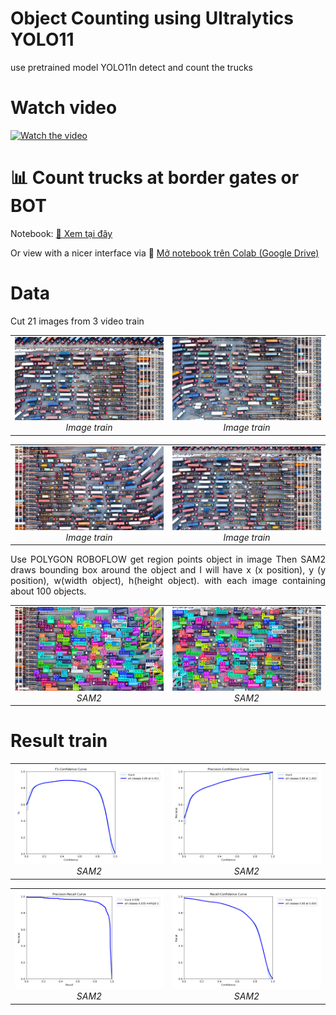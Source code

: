 # Object Counting using Ultralytics YOLO11
use pretrained model YOLO11n detect and count the trucks

# Watch video

[![Watch the video](https://img.youtube.com/vi/NjB7Z-S0wT4/0.jpg)](https://www.youtube.com/watch?v=NjB7Z-S0wT4)

# 📊 Count trucks at border gates or BOT

Notebook: [📓 Xem tại đây](yolo.ipynb)

Or view with a nicer interface via 📘 [Mở notebook trên Colab (Google Drive)](https://colab.research.google.com/drive/16tjrC5jHRw7AiY6TwC7StqTqW0sK7NSN)

# Data

Cut 21 images from 3 video train 
<table align="center">
  <tr>
    <td align="center" width="45%">
      <img src="data_from_SAM2/data_from_SAM2/data/images/train/frame_train_28.jpg" width="100%"><br>
      <em>Image train</em>
    </td>
    <td align="center" width="45%">
      <img src="data_from_SAM2/data_from_SAM2/data/images/train/frame_train_196.jpg" width="100%"><br>
      <em>Image train</em>
    </td>
  </tr>
</table>


<table align="center">
  <tr>
    <td align="center" width="45%">
      <img src="data_from_SAM2/data_from_SAM2/data/images/train/frame_train3_28.jpg" width="100%"><br>
      <em>Image train</em>
    </td>
    <td align="center" width="45%">
      <img src="data_from_SAM2/data_from_SAM2/data/images/train/frame_train_56.jpg" width="100%"><br>
      <em>Image train</em>
    </td>
  </tr>
</table>

<p align="justify">
Use POLYGON ROBOFLOW get region points object in image 
Then SAM2 draws bounding box around the object and I will have x (x position), y (y position), w(width object), h(height object). with each image containing about 100 objects.
</p>
<table align="center">
  <tr>
    <td align="center" width="45%">
      <img src="img_detect_boundingbox_SAM2/img_detect_boundingbox_SAM2/result_SAM2_frame_train2_112.jpg" width="100%"><br>
      <em>SAM2</em>
    </td>
    <td align="center" width="45%">
      <img src="img_detect_boundingbox_SAM2/img_detect_boundingbox_SAM2/result_SAM2_frame_train_112.jpg" width="100%"><br>
      <em>SAM2</em>
    </td>
  </tr>
</table>

# Result train

</p>
<table align="center">
  <tr>
    <td align="center" width="45%">
      <img src="results/F1_curve.png" width="100%"><br>
      <em>SAM2</em>
    </td>
    <td align="center" width="45%">
      <img src="results/P_curve.png" width="100%"><br>
      <em>SAM2</em>
    </td>
  </tr>
</table>
</p>
<table align="center">
  <tr>
    <td align="center" width="45%">
      <img src="results/PR_curve.png" width="100%"><br>
      <em>SAM2</em>
    </td>
    <td align="center" width="45%">
      <img src="results/R_curve.png" width="100%"><br>
      <em>SAM2</em>
    </td>
  </tr>
</table>

